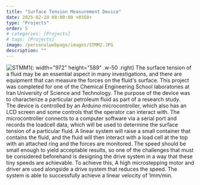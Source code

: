 ```yaml
---
title: "Surface Tension Measurement Device"
date: 2025-02-10 00:00:00 +0350+
type: "Projects"
order: 5
# categories: [Projects]
# tags: [Projects]
image: /personalwebpage/images/STMM2.JPG
description: ""
---
```

![STMM1](/personalwebpage/images/STMM1.JPG){: width="972" height="589" .w-50 .right}
The surface tension of a fluid may be an essential aspect in many investigations, and there are equipment that can measure the forces on the fluid's surface. This project was completed for one of the Chemical Engineering School laboratories at Iran University of Science and Technology. The purpose of the device was to characterize a particular petroleum fluid as part of a research study.  
The device is controlled by an Arduino microcontroller, which also has an LCD screen and some controls that the operator can interact with. The microcontroller connects to a computer software via a serial port and records the loadcell data, which will be used to determine the surface tension of a particular fluid. A linear system will raise a small container that contains the fluid, and the fluid will then interact with a load cell at the top with an attached ring and the forces are monitored. The speed should be small enough to yield acceptable results, so one of the challenges that must be considered beforehand is designing the drive system in a way that these tiny speeds are achievable. To achieve this, A high microstepping motor and driver are used alongside a drive system that reduces the speed. The system is able to successfully achieve a linear velocity of 1mm/min.